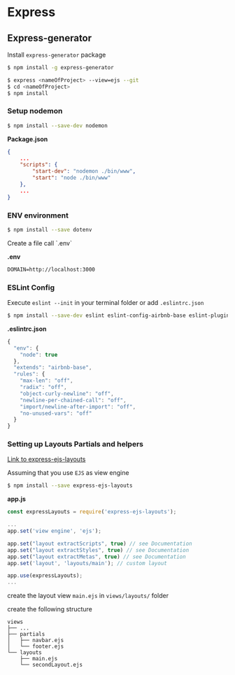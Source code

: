 # Express

## Express-generator

Install `express-generator` package

```bash
$ npm install -g express-generator
```

```bash
$ express <nameOfProject> --view=ejs --git
$ cd <nameOfProject>
$ npm install
```

### Setup nodemon

```bash
$ npm install --save-dev nodemon
```

**Package.json**

```json
{
    ...
    "scripts": {
        "start-dev": "nodemon ./bin/www",
        "start": "node ./bin/www"
    },
    ...
}
```

### ENV environment

```bash
$ npm install --save dotenv
```

Create a file call \`.env\`

**.env**

```txt
DOMAIN=http://localhost:3000
```

### ESLint Config

Execute `eslint --init` in your terminal folder or add `.eslintrc.json`

```bash
$ npm install --save-dev eslint eslint-config-airbnb-base eslint-plugin-import
```

**.eslintrc.json**

```js
{
  "env": {
    "node": true
  },
  "extends": "airbnb-base",
  "rules": {
    "max-len": "off",
    "radix": "off",
    "object-curly-newline": "off",
    "newline-per-chained-call": "off",
    "import/newline-after-import": "off",
    "no-unused-vars": "off"
  }
}
```

### Setting up Layouts Partials and helpers

[Link to express-ejs-layouts](https://github.com/Soarez/express-ejs-layouts)

Assuming that you use `EJS` as view engine

```bash
$ npm install --save express-ejs-layouts
```

**app.js**

```javascript
const expressLayouts = require('express-ejs-layouts');

...
app.set('view engine', 'ejs');

app.set("layout extractScripts", true) // see Documentation
app.set("layout extractStyles", true) // see Documentation
app.set("layout extractMetas", true) // see Documentation
app.set('layout', 'layouts/main'); // custom layout

app.use(expressLayouts); 
...
```

create the layout view `main.ejs` in `views/layouts/` folder

create the following structure

```
views
├── ...
├── partials
│   ├── navbar.ejs
│   └── footer.ejs
└── layouts
    ├── main.ejs
    └── secondLayout.ejs
```



